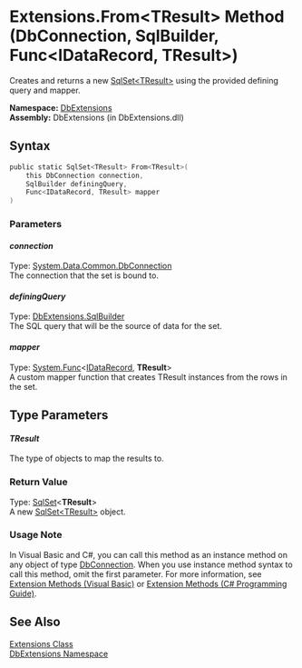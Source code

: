 Extensions.From&lt;TResult> Method (DbConnection, SqlBuilder, Func&lt;IDataRecord, TResult>)
============================================================================================
Creates and returns a new [SqlSet&lt;TResult>][1] using the provided defining query and mapper.

**Namespace:** [DbExtensions][2]  
**Assembly:** DbExtensions (in DbExtensions.dll)

Syntax
------

```csharp
public static SqlSet<TResult> From<TResult>(
	this DbConnection connection,
	SqlBuilder definingQuery,
	Func<IDataRecord, TResult> mapper
)
```

### Parameters

#### *connection*
Type: [System.Data.Common.DbConnection][3]  
The connection that the set is bound to.

#### *definingQuery*
Type: [DbExtensions.SqlBuilder][4]  
The SQL query that will be the source of data for the set.

#### *mapper*
Type: [System.Func][5]&lt;[IDataRecord][6], **TResult**>  
A custom mapper function that creates TResult instances from the rows in the set.


Type Parameters
---------------

#### *TResult*
The type of objects to map the results to.

### Return Value
Type: [SqlSet][1]&lt;**TResult**>  
A new [SqlSet&lt;TResult>][1] object.
### Usage Note
In Visual Basic and C#, you can call this method as an instance method on any object of type [DbConnection][3]. When you use instance method syntax to call this method, omit the first parameter. For more information, see [Extension Methods (Visual Basic)][7] or [Extension Methods (C# Programming Guide)][8].

See Also
--------
[Extensions Class][9]  
[DbExtensions Namespace][2]  

[1]: ../SqlSet_1/README.md
[2]: ../README.md
[3]: http://msdn.microsoft.com/en-us/library/c790zwhc
[4]: ../SqlBuilder/README.md
[5]: http://msdn.microsoft.com/en-us/library/bb549151
[6]: http://msdn.microsoft.com/en-us/library/93wb1heh
[7]: http://msdn.microsoft.com/en-us/library/bb384936.aspx
[8]: http://msdn.microsoft.com/en-us/library/bb383977.aspx
[9]: README.md